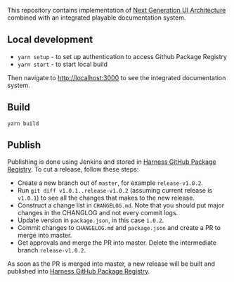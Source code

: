 This repository contains implementation of [Next Generation UI Architecture](https://docs.google.com/document/d/1oe_cHcDyYhwjJ6QZqyOIlpUWGgYyeCIBfUOdElg2rBg/edit#heading=h.41cp29fl3vvn) combined with an integrated playable documentation system.

## Local development

- `yarn setup` - to set up authentication to access Github Package Registry
- `yarn start` - to start local build

Then navigate to [http://localhost:3000](http://localhost:3000) to see the integrated documentation system.

## Build

`yarn build`

## Publish

Publishing is done using Jenkins and stored in [Harness GitHub Package Registry](https://github.com/orgs/wings-software/packages). To cut a release, follow these steps:

- Create a new branch out of `master`, for example `release-v1.0.2`.
- Run `git diff v1.0.1..release-v1.0.2` (assuming current release is `v1.0.1`) to see all the changes that makes to the new release.
- Construct a change list in `CHANGELOG.md`. Note that you should put major changes in the CHANGLOG and not every commit logs.
- Update version in `package.json`, in this case `1.0.2`.
- Commit changes to `CHANGELOG.md` and `package.json` and create a PR to merge into master.
- Get approvals and merge the PR into master. Delete the intermediate branch `release-v1.0.2`.

As soon as the PR is merged into master, a new release will be built and published into [Harness GitHub Package Registry](https://github.com/orgs/wings-software/packages).
